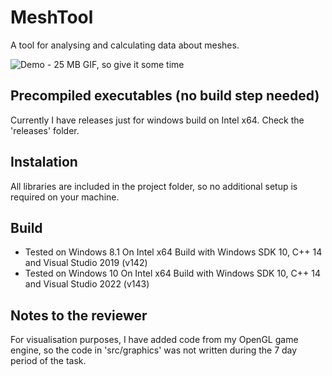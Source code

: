# MeshTool
A tool for analysing and calculating data about meshes.

![Demo - 25 MB GIF, so give it some time](https://github.com/pancanin/MeshTool/blob/main/MeshTool/demo/mesh-tool.gif)

## Precompiled executables (no build step needed)

Currently I have releases just for windows build on Intel x64. Check the 'releases' folder.

## Instalation

All libraries are included in the project folder, so no additional setup is required on your machine.

## Build

- Tested on Windows 8.1 On Intel x64 Build with Windows SDK 10, C++ 14 and Visual Studio 2019 (v142)
- Tested on Windows 10 On Intel x64 Build with Windows SDK 10, C++ 14 and Visual Studio 2022 (v143)

## Notes to the reviewer

For visualisation purposes, I have added code from my OpenGL game engine, so the code in 'src/graphics' was not written
during the 7 day period of the task.
